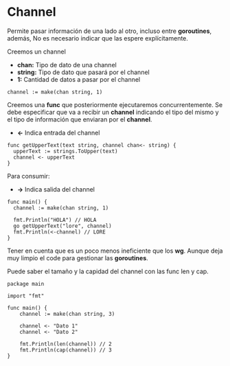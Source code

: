 # Channel

Permite pasar información de una lado al otro, incluso entre **goroutines**, además, No es necesario indicar que las espere explícitamente.

Creemos un channel

- **chan:** Tipo de dato de una channel
- **string:** Tipo de dato que pasará por el channel
- **1:** Cantidad de datos a pasar por el channel

```
channel := make(chan string, 1)
```

Creemos una **func** que posteriormente ejecutaremos concurrentemente. Se debe especificar que va a recibir un **channel** indicando el tipo del mismo y el tipo de información que enviaran por el **channel**.

- **<-** Indica entrada del channel

```
func getUpperText(text string, channel chan<- string) {
  upperText := strings.ToUpper(text)
  channel <- upperText
}
```

Para consumir:

- **->** Indica salida del channel

```
func main() {
  channel := make(chan string, 1)

  fmt.Println("HOLA") // HOLA
  go getUpperText("lore", channel)
  fmt.Println(<-channel) // LORE
}
```

Tener en cuenta que es un poco menos ineficiente que los **wg**. Aunque deja muy limpio el code para gestionar las **goroutines**.

Puede saber el tamaño y la capidad del channel con las func len y cap.

```
package main

import "fmt"

func main() {
	channel := make(chan string, 3)

	channel <- "Dato 1"
	channel <- "Dato 2"

	fmt.Println(len(channel)) // 2
	fmt.Println(cap(channel)) // 3
}
```
